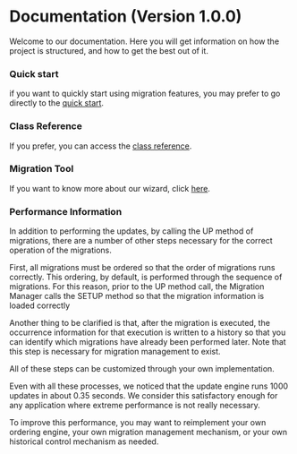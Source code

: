 # Documentation (Version 1.0.0) #

Welcome to our documentation. Here you will get information on how the project is structured, and how to get the best out of it.

### Quick start ###

if you want to quickly start using migration features, you may prefer to go directly to the [quick start](QUICKSTART.md).

### Class Reference ###

If you prefer, you can access the [class reference](CLASSES_REFERENCE.md).

### Migration Tool ###

If you want to know more about our wizard, click [here](MIGRATIONTOOLS.md).

### Performance Information ###

In addition to performing the updates, by calling the UP method of migrations, there are a number of other steps necessary for the correct operation of the migrations.

First, all migrations must be ordered so that the order of migrations runs correctly. This ordering, by default, is performed through the sequence of migrations. For this reason, prior to the UP method call, the Migration Manager calls the SETUP method so that the migration information is loaded correctly

Another thing to be clarified is that, after the migration is executed, the occurrence information for that execution is written to a history so that you can identify which migrations have already been performed later. Note that this step is necessary for migration management to exist.

All of these steps can be customized through your own implementation.

Even with all these processes, we noticed that the update engine runs 1000 updates in about 0.35 seconds. We consider this satisfactory enough for any application where extreme performance is not really necessary.

To improve this performance, you may want to reimplement your own ordering engine, your own migration management mechanism, or your own historical control mechanism as needed.